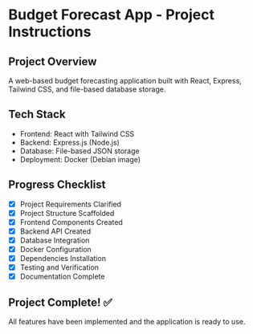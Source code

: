 # Budget Forecast App - Project Instructions

## Project Overview

A web-based budget forecasting application built with React, Express, Tailwind CSS, and file-based database storage.

## Tech Stack

- Frontend: React with Tailwind CSS
- Backend: Express.js (Node.js)
- Database: File-based JSON storage
- Deployment: Docker (Debian image)

## Progress Checklist

- [x] Project Requirements Clarified
- [x] Project Structure Scaffolded
- [x] Frontend Components Created
- [x] Backend API Created
- [x] Database Integration
- [x] Docker Configuration
- [x] Dependencies Installation
- [x] Testing and Verification
- [x] Documentation Complete

## Project Complete! ✅

All features have been implemented and the application is ready to use.
